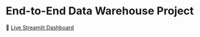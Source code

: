 # End-to-End Data Warehouse Project

🔗 [Live Streamlit Dashboard](https://cloud-computing-data-engineering-activity.onrender.com/)


